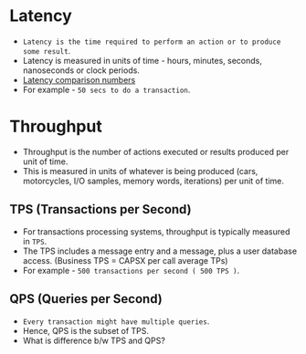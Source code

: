 # Latency
- `Latency is the time required to perform an action or to produce some result`.
- Latency is measured in units of time - hours, minutes, seconds, nanoseconds or clock periods.
- [Latency comparison numbers](../SystemEstimationTips.md#latency-comparison-numbers)
- For example - `50 secs to do a transaction`.

# Throughput
- Throughput is the number of actions executed or results produced per unit of time.
- This is measured in units of whatever is being produced (cars, motorcycles, I/O samples, memory words, iterations) per unit of time.

## TPS (Transactions per Second)
- For transactions processing systems, throughput is typically measured in `TPS`.
- The TPS includes a message entry and a message, plus a user database access. (Business TPS = CAPSX per call average TPs)
- For example - `500 transactions per second ( 500 TPS )`.

## QPS (Queries per Second)
- `Every transaction might have multiple queries`.
- Hence, QPS is the subset of TPS.
- What is difference b/w TPS and QPS?